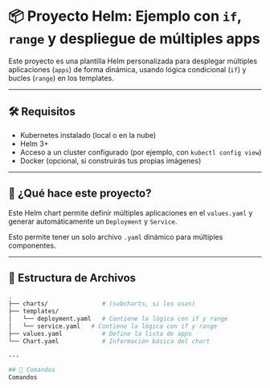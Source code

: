 # 📦 Proyecto Helm: Ejemplo con `if`, `range` y despliegue de múltiples apps

Este proyecto es una plantilla Helm personalizada para desplegar múltiples aplicaciones (`apps`) de forma dinámica, usando lógica condicional (`if`) y bucles (`range`) en los templates.

---

## 🛠️ Requisitos

- Kubernetes instalado (local o en la nube)
- Helm 3+
- Acceso a un cluster configurado (por ejemplo, con `kubectl config view`)
- Docker (opcional, si construirás tus propias imágenes)

---

## 🚀 ¿Qué hace este proyecto?

Este Helm chart permite definir múltiples aplicaciones en el `values.yaml` y generar automáticamente un `Deployment` y `Service`.

Esto permite tener un solo archivo `.yaml` dinámico para múltiples componentes.

---

## 📁 Estructura de Archivos

```bash
.
├── charts/               # (subcharts, si los usas)
├── templates/
│   └── deployment.yaml   # Contiene la lógica con if y range
│   └── service.yaml   # Contiene la lógica con if y range
├── values.yaml           # Define la lista de apps
└── Chart.yaml            # Información básica del chart

---

## 📁 Comandos
Comandos